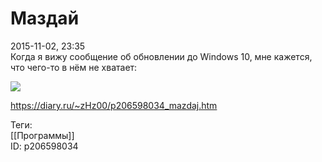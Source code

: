 Маздай
=======

   
 2015-11-02, 23:35   
  Когда я вижу сообщение об обновлении до Windows 10, мне кажется, что чего-то в нём не хватает:   
   
  ![](https://i.imgur.com/PyZBBYP.png)    
    
 <https://diary.ru/~zHz00/p206598034_mazdaj.htm>   
   
 Теги:   
 [[Программы]]   
 ID: p206598034